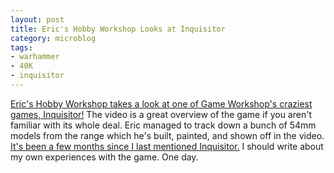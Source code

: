 ```yaml
---
layout: post
title: Eric's Hobby Workshop Looks at Inquisitor
category: microblog
tags:
- warhammer
- 40K
- inquisitor
---
```


[Eric's Hobby Workshop takes a look at one of Game Workshop's craziest games, Inquisitor!][1] The video is a great overview of the game if you aren't familiar with its whole deal. Eric managed to track down a bunch of 54mm models from the range which he's built, painted, and shown off in the video. [It's been a few months since I last mentioned Inquisitor.][2] I should write about my own experiences with the game. One day.

[1]: https://www.youtube.com/watch?v=rBjxMiy5wi4&
[2]: /microblog/inquisitor-was-a-bad-game-and-that-s-why-i-loved-it/